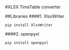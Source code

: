 #XLSX TimeTable converter

##Libraries
####1. XlsxWriter 
```
pip install XlsxWriter
```
####2. openpyxl
```
pip install openpyxl
```
